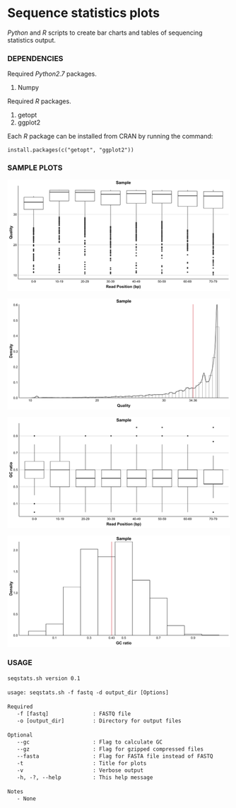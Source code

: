 # Sequence statistics plots

_Python_ and _R_ scripts to create bar charts and tables of sequencing statistics output.

### DEPENDENCIES
Required _Python2.7_ packages.

1. Numpy

Required _R_ packages.

1. getopt
2. ggplot2

Each _R_ package can be installed from CRAN by running the command:
```
install.packages(c("getopt", "ggplot2"))
```

### SAMPLE PLOTS
![qualbox](https://github.com/Adrian-Cantu/cf_pipeline/blob/master/scripts/seqstats/sample/Sample_qualities_boxplots.png "Quality: Box Plot")

![qualdensity](https://github.com/Adrian-Cantu/cf_pipeline/blob/master/scripts/seqstats/sample/Sample_qualities_density.png "Quality: Density Plot")

![gcbox](https://github.com/Adrian-Cantu/cf_pipeline/blob/master/scripts/seqstats/sample/Sample_gcratios_boxplots.png "GC: Box Plot")

![gcdensity](https://github.com/Adrian-Cantu/cf_pipeline/blob/master/scripts/seqstats/sample/Sample_gcratios_density.png "GC: Density Plot")

### USAGE
```
seqstats.sh version 0.1

usage: seqstats.sh -f fastq -d output_dir [Options]

Required
   -f [fastq]              : FASTQ file
   -o [output_dir]         : Directory for output files

Optional
   --gc                    : Flag to calculate GC
   --gz                    : Flag for gzipped compressed files
   --fasta                 : Flag for FASTA file instead of FASTQ
   -t                      : Title for plots
   -v                      : Verbose output
   -h, -?, --help          : This help message

Notes
   - None
```
